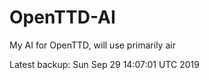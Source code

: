 # OpenTTD-AI
My AI for OpenTTD, will use primarily air

Latest backup: Sun Sep 29 14:07:01 UTC 2019
